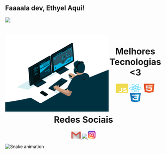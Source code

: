 ## Faaaala dev, Ethyel Aqui!

<div>
  
  <img  height="180em" src="https://github-readme-stats.vercel.app/api?username=Ethyel-Dev&show_icons=true&theme=midnight-purple&include_all_commits=true&count_private=true"/>
</div>
<br>

<div  align="center"> 
  <div style="display: inline_block"><br>
    <img align="left" height="250" alt="coding-time" src="code.gif">
    <h1 align="center">Melhores Tecnologias <3</h1>
    <img align="center" height="30" width="40" alt="js-icon"  src="https://raw.githubusercontent.com/devicons/devicon/master/icons/javascript/javascript-plain.svg">
    <img align="center" height="30" width="40" alt="react-icon" src="https://raw.githubusercontent.com/devicons/devicon/master/icons/react/react-original.svg">
    <img align="center" height="30" width="40" alt="html-icon" src="https://raw.githubusercontent.com/devicons/devicon/master/icons/html5/html5-original.svg">
    <img align="center" height="30" width="40" alt="css-icon" src="https://raw.githubusercontent.com/devicons/devicon/master/icons/css3/css3-original.svg">
   </div>
    
  
  <h1 align="center">Redes Sociais</h1>
    <a href = "mailto: ethyelangelo92@gmail.com">
      <img width="30" src="gmail.svg">
    </a>
    <a href = "https://www.linkedin.com/in/ethyelangeloprogramador/">
      <img width="25" src="[linkedin.svg](https://img.shields.io/badge/-LinkedIn-%230077B5?style=for-the-badge&logo=linkedin&logoColor=white)">
    </a>
    <a href = "https://www.instagram.com/ethyel_angelo/">
      <img width="25" src="instagram.png">
    </a>
</div>
  
  ![Snake animation](https://github.com/LuigiGF/LuigiGF/blob/output/github-contribution-grid-snake.svg)

